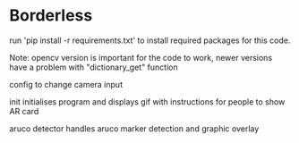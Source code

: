 # Borderless

run 'pip install -r requirements.txt' to install required packages for this code.

Note: opencv version is important for the code to work, newer versions have a problem with "dictionary_get" function

config to change camera input

init initialises program and displays gif with instructions for people to show AR card

aruco detector handles aruco marker detection and graphic overlay
